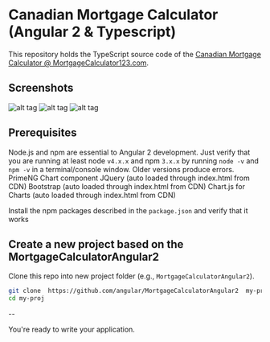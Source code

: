 # Canadian Mortgage Calculator (Angular 2 & Typescript)

This repository holds the TypeScript source code of the [Canadian Mortgage Calculator @ MortgageCalculator123.com](http://www.mortgagecalculator123.com/).

## Screenshots
![alt tag](http://imgur.com/N7VVOlL)
![alt tag](http://imgur.com/gjsnSoh)
![alt tag](http://imgur.com/wPG0m73)

## Prerequisites

Node.js and npm are essential to Angular 2 development. Just verify that you are running at least node `v4.x.x` and npm `3.x.x`
by running `node -v` and `npm -v` in a terminal/console window. Older versions produce errors.
PrimeNG Chart component
JQuery (auto loaded through index.html from CDN)
Bootstrap (auto loaded through index.html from CDN)
Chart.js for Charts  (auto loaded through index.html from CDN)  
 
Install the npm packages described in the `package.json` and verify that it works

## Create a new project based on the MortgageCalculatorAngular2

Clone this repo into new project folder (e.g., `MortgageCalculatorAngular2`).
```bash
git clone  https://github.com/angular/MortgageCalculatorAngular2  my-proj
cd my-proj
```


--

You're ready to write your application.
